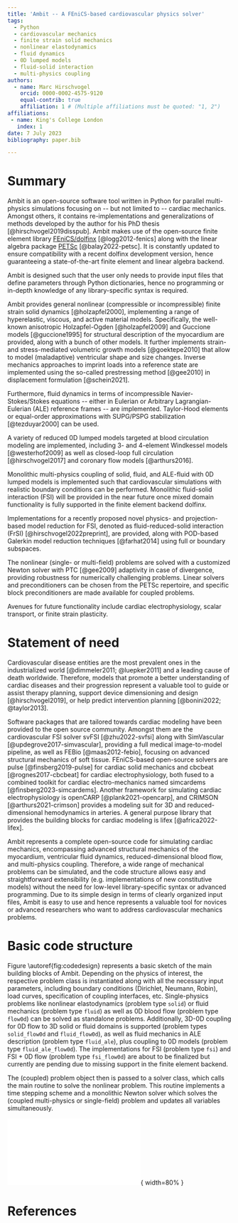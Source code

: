 ```yaml
---
title: 'Ambit -- A FEniCS-based cardiovascular physics solver'
tags:
  - Python
  - cardiovascular mechanics
  - finite strain solid mechanics
  - nonlinear elastodynamics
  - fluid dynamics
  - 0D lumped models
  - fluid-solid interaction
  - multi-physics coupling
authors:
  - name: Marc Hirschvogel
    orcid: 0000-0002-4575-9120
    equal-contrib: true
    affiliation: 1 # (Multiple affiliations must be quoted: "1, 2")
affiliations:
 - name: King's College London
   index: 1
date: 7 July 2023
bibliography: paper.bib

---
```


# Summary

Ambit is an open-source software tool written in Python for parallel multi-physics simulations focusing on -- but not limited to -- cardiac mechanics. Amongst others, it contains re-implementations and generalizations of methods developed by the author for his PhD thesis [@hirschvogel2019disspub]. Ambit makes use of the open-source finite element library [FEniCS/dolfinx](https://fenicsproject.org) [@logg2012-fenics] along with the linear algebra package [PETSc](https://petsc.org) [@balay2022-petsc]. It is constantly updated to ensure compatibility with a recent dolfinx development version, hence guaranteeing a state-of-the-art finite element and linear algebra backend.

Ambit is designed such that the user only needs to provide input files that define parameters through Python dictionaries, hence no programming or in-depth knowledge of any library-specific syntax is required.

Ambit provides general nonlinear (compressible or incompressible) finite strain solid dynamics [@holzapfel2000], implementing a range of hyperelastic, viscous, and active material models. Specifically, the well-known anisotropic Holzapfel-Ogden [@holzapfel2009] and Guccione models [@guccione1995] for structural description of the myocardium are provided, along with a bunch of other models. It further implements strain- and stress-mediated volumetric growth models [@goektepe2010] that allow to model (maladaptive) ventricular shape and size changes. Inverse mechanics approaches to imprint loads into a reference state are implemented using the so-called prestressing method [@gee2010] in displacement formulation [@schein2021].

Furthermore, fluid dynamics in terms of incompressible Navier-Stokes/Stokes equations -- either in Eulerian or Arbitrary Lagrangian-Eulerian (ALE) reference frames -- are implemented. Taylor-Hood elements or equal-order approximations with SUPG/PSPG stabilization [@tezduyar2000] can be used.

A variety of reduced 0D lumped models targeted at blood circulation modeling are implemented, including 3- and 4-element Windkessel models [@westerhof2009] as well as closed-loop full circulation [@hirschvogel2017] and coronary flow models [@arthurs2016].

Monolithic multi-physics coupling of solid, fluid, and ALE-fluid with 0D lumped models is implemented such that cardiovascular simulations with realistic boundary conditions can be performed. Monolithic fluid-solid interaction (FSI) will be provided in the near future once mixed domain functionality is fully supported in the finite element backend dolfinx.

Implementations for a recently proposed novel physics- and projection-based model reduction for FSI, denoted as fluid-reduced-solid interaction (FrSI) [@hirschvogel2022preprint], are provided, along with POD-based Galerkin model reduction techniques [@farhat2014] using full or boundary subspaces.

The nonlinear (single- or multi-field) problems are solved with a customized Newton solver with PTC [@gee2009] adaptivity in case of divergence, providing robustness for numerically challenging problems. Linear solvers and preconditioners can be chosen from the PETSc repertoire, and specific block preconditioners are made available for coupled problems.

Avenues for future functionality include cardiac electrophysiology, scalar transport, or finite strain plasticity.

# Statement of need

Cardiovascular disease entities are the most prevalent ones in the industrialized world [@dimmeler2011; @luepker2011] and a leading cause of death worldwide. Therefore, models that promote a better understanding of cardiac diseases and their progression represent a valuable tool to guide or assist therapy planning, support device dimensioning and design [@hirschvogel2019], or help predict intervention planning [@bonini2022; @taylor2013].

Software packages that are tailored towards cardiac modeling have been provided to the open source community. Amongst them are the cardiovascular FSI solver svFSI [@zhu2022-svfsi] along with SimVascular [@updegrove2017-simvascular], providing a full medical image-to-model pipeline, as well as FEBio [@maas2012-febio], focusing on advanced structural mechanics of soft tissue. FEniCS-based open-source solvers are pulse [@finsberg2019-pulse] for cardiac solid mechanics and cbcbeat [@rognes2017-cbcbeat] for cardiac electrophysiology, both fused to a combined toolkit for cardiac electro-mechanics named simcardems [@finsberg2023-simcardems]. Another framework for simulating cardiac electrophysiology is openCARP [@plank2021-opencarp], and CRIMSON [@arthurs2021-crimson] provides a modeling suit for 3D and reduced-dimensional hemodynamics in arteries. A general purpose library that provides the building blocks for cardiac modeling is lifex [@africa2022-lifex].

Ambit represents a complete open-source code for simulating cardiac mechanics, encompassing advanced structural mechanics of the myocardium, ventricular fluid dynamics, reduced-dimensional blood flow, and multi-physics coupling. Therefore, a wide range of mechanical problems can be simulated, and the code structure allows easy and straightforward extensibility (e.g. implementations of new constitutive models) without the need for low-level library-specific syntax or advanced programming. Due to its simple design in terms of clearly organized input files, Ambit is easy to use and hence represents a valuable tool for novices or advanced researchers who want to address cardiovascular mechanics problems.

# Basic code structure

Figure \autoref{fig:codedesign} represents a basic sketch of the main building blocks of Ambit. Depending on the physics of interest, the respective problem class is instantiated along with all the necessary input parameters, including boundary conditions (Dirichlet, Neumann, Robin), load curves, specification of coupling interfaces, etc. Single-physics problems like nonlinear elastodynamics (problem type `solid`) or fluid mechanics (problem type `fluid`) as well as 0D blood flow (problem type `flow0d`) can be solved as standalone problems. Additionally, 3D-0D coupling for 0D flow to 3D solid or fluid domains is supported (problem types `solid_flow0d` and `fluid_flow0d`), as well as fluid mechanics in ALE description (problem type `fluid_ale`), plus coupling to 0D models (problem type `fluid_ale_flow0d`). The implementations for FSI (problem type `fsi`) and FSI + 0D flow (problem type `fsi_flow0d`) are about to be finalized but currently are pending due to missing support in the finite element backend.

The (coupled) problem object then is passed to a solver class, which calls the main routine to solve the nonlinear problem. This routine implements a time stepping scheme and a monolithic Newton solver which solves the (coupled multi-physics or single-field) problem and updates all variables simultaneously.

![Basic sketch of Ambit code structure: Problem class, solver class, and main code execution flow. Single-physics problems that can be solved encompass solid mechanics (`solid`), fluid mechanics (`fluid`), or 0D models (`flow0d`). Two-physics problems like 3D-0D coupling (`solid_flow0d`, `fluid_flow0d`), as well as fluid in ALE description (`fluid_ale`) are defined by instantiating the respective single-physics problems. Three-physics problems arise for coupling of ALE fluid to 0D models (`fluid_ale_flow0d`) or for fluid-solid interaction (`fsi`), whereas four-physics problems would encompass FSI linked to 0D models (`fsi_flow0d`). Note that the single-physics problem `ale` just mimics a dummy linear elastic solid and would be irrelevant as a standalone problem.\label{fig:codedesign}](code_design.pdf){ width=80% }

<!--# Citations

Citations to entries in paper.bib should be in
[rMarkdown](http://rmarkdown.rstudio.com/authoring_bibliographies_and_citations.html)
format.

If you want to cite a software repository URL (e.g. something on GitHub without a preferred
citation) then you can do it with the example BibTeX entry below for @fidgit.

For a quick reference, the following citation commands can be used:
- `@author:2001`  ->  "Author et al. (2001)"
- `[@author:2001]` -> "(Author et al., 2001)"
- `[@author1:2001; @author2:2001]` -> "(Author1 et al., 2001; Author2 et al., 2002)"

# Figures

Figures can be included like this:
![Caption for example figure.\label{fig:example}](figure.png)
and referenced from text using \autoref{fig:example}.

Figure sizes can be customized by adding an optional second parameter:
![Caption for example figure.](figure.png){ width=20% }

# Acknowledgements

We acknowledge contributions from Brigitta Sipocz, Syrtis Major, and Semyeong
Oh, and support from Kathryn Johnston during the genesis of this project.-->

# References
